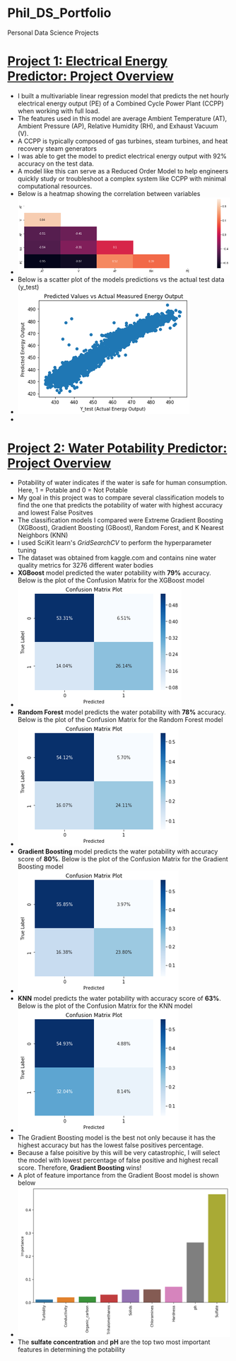 # Phil_DS_Portfolio
Personal Data Science Projects

# [Project 1: Electrical Energy Predictor: Project Overview](https://github.com/kwamePhilip/electrical_energy_predictor/blob/main/Electrical_Energy_Predictor-1%20(1).ipynb)
* I built a multivariable linear regression model that predicts the net hourly electrical energy output (PE) of a Combined Cycle Power Plant (CCPP) when working with full load.  
* The features used in this model are average Ambient Temperature (AT), Ambient Pressure (AP), Relative Humidity (RH), and Exhaust Vacuum (V).
*  A CCPP is typically composed of gas turbines, steam turbines, and heat recovery steam generators
*  I was able to get the model to predict electrical energy output with 92% accuracy on the test data. 
*  A model like this can serve as a Reduced Order Model to help engineers quickly study or troubleshoot a complex system like CCPP with minimal computational resources.
*  Below is a heatmap showing the correlation between variables
*  ![](/images/heatmap_proj1.png)
*  Below is a scatter plot of the models predictions vs the actual test data (y_test)
*  ![](/images/pred_vs_ytest.png)
*  
# [Project 2: Water Potability Predictor: Project Overview](https://github.com/kwamePhilip/water_potability_predictor/blob/main/Water%20Potability%20Predictor%20(1).ipynb)
*  Potability of water indicates if the water is safe for human consumption. Here, 1 = Potable and 0 = Not Potable
*  My goal in this project was to compare several classification models to find the one that predicts the potability of water with highest accuracy and lowest False Positves
*  The classification models I compared were Extreme Gradient Boosting (XGBoost), Gradient Boosting (GBoost), Random Forest, and K Nearest Neighbors (KNN)
*  I used SciKit learn's *GridSearchCV* to perform the hyperparameter tuning
*  The dataset was obtained from kaggle.com and contains nine water quality metrics for 3276 different water bodies
*  **XGBoost** model predicted the water potability with **79%** accuracy. Below is the plot of the Confusion Matrix for the XGBoost model
*  ![](/images/xgboost_CM.png)
*  **Random Forest** model predicts the water potability with **78%** accuracy. Below is the plot of the Confusion Matrix for the Random Forest model
*  ![](/images/RF_CM.png)
*  **Gradient Boosting** model predicts the water potability with accuracy score of **80%**. Below is the plot of the Confusion Matrix for the Gradient Boosting model
*  ![](/images/GB_CM.png)
*  **KNN** model predicts the water potability with accuracy score of **63%**. Below is the plot of the Confusion Matrix for the KNN model
*  ![](/images/knn_CM.png)
*  The Gradient Boosting model is the best not only because it has the highest accuracy but has the lowest false positives percentage.
*  Because a false poisitive by this will be very catastrophic, I will select the model with lowest percentage of false positive and highest recall score.  Therefore, **Gradient Boosting** wins!
*  A plot of feature importance from the Gradient Boost model is shown below
*  ![](/images/impt_feat_gb.png)
*  The **sulfate concentration** and **pH** are the top two most important features in determining the potability


